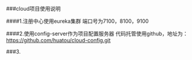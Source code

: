 ###cloud项目使用说明


####1.注册中心使用eureka集群
端口号为7100，8100，9100

####2.使用config-server作为项目配置服务器
代码托管使用github，地址为：https://github.com/huatou/cloud-config.git

###3.